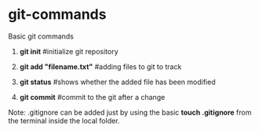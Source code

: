 # git-commands

Basic git commands

1) <b>git init</b> #initialize git repository

2) <b>git add "filename.txt"</b> #adding files to git to track

3) <b>git status</b> #shows whether the added file has been modified

4) <b>git commit</b> #commit to the git after a change

Note:
.gitignore can be added just by using the basic <b>touch .gitignore</b> from the terminal inside the local folder.


